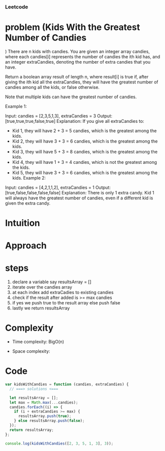 ### Leetcode

# problem (Kids With the Greatest Number of Candies

)
There are n kids with candies. You are given an integer array candies, where each candies[i] represents the number of candies the ith kid has, and an integer extraCandies, denoting the number of extra candies that you have.

Return a boolean array result of length n, where result[i] is true if, after giving the ith kid all the extraCandies, they will have the greatest number of candies among all the kids, or false otherwise.

Note that multiple kids can have the greatest number of candies.

Example 1:

Input: candies = [2,3,5,1,3], extraCandies = 3
Output: [true,true,true,false,true]
Explanation: If you give all extraCandies to:

- Kid 1, they will have 2 + 3 = 5 candies, which is the greatest among the kids.
- Kid 2, they will have 3 + 3 = 6 candies, which is the greatest among the kids.
- Kid 3, they will have 5 + 3 = 8 candies, which is the greatest among the kids.
- Kid 4, they will have 1 + 3 = 4 candies, which is not the greatest among the kids.
- Kid 5, they will have 3 + 3 = 6 candies, which is the greatest among the kids.
  Example 2:

Input: candies = [4,2,1,1,2], extraCandies = 1
Output: [true,false,false,false,false]
Explanation: There is only 1 extra candy.
Kid 1 will always have the greatest number of candies, even if a different kid is given the extra candy.

# Intuition

<!-- Describe your first thoughts on how to solve this problem. -->

# Approach

<!-- Describe your approach to solving the problem. -->

# steps

1. declare a variable say resultsArray = []
2. iterate over the candies array
3. at each index add extraCadies to existing candies
4. check if the result after added is >= max candies
5. if yes we push true to the result array else push false
6. lastly we return resultsArray

# Complexity

- Time complexity: BigO(n)
<!-- Add your time complexity here, e.g. $$O(n)$$ -->

- Space complexity:
<!-- Add your space complexity here, e.g. $$O(n)$$ -->

# Code

```js
var kidsWithCandies = function (candies, extraCandies) {
  // ===> solutions <===

  let resultsArray = [];
  let max = Math.max(...candies);
  candies.forEach((i) => {
    if (i + extraCandies >= max) {
      resultsArray.push(true);
    } else resultsArray.push(false);
  });
  return resultsArray;
};

console.log(kidsWithCandies([2, 3, 5, 1, 3], 3));
```
